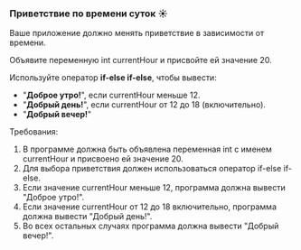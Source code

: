 
### Приветствие по времени суток ☀️

Ваше приложение должно менять приветствие в зависимости от времени.

Объявите переменную int currentHour и присвойте ей значение 20.

Используйте оператор **if-else if-else**, чтобы вывести:

* "**Доброе утро!**", если currentHour меньше 12.
* "**Добрый день!**", если currentHour от 12 до 18 (включительно).
* "**Добрый вечер!**" 

Требования:
1. В программе должна быть объявлена переменная int с именем currentHour и присвоено ей значение 20. 
2. Для выбора приветствия должен использоваться оператор if-else if-else. 
3. Если значение currentHour меньше 12, программа должна вывести "Доброе утро!". 
4. Если значение currentHour от 12 до 18 включительно, программа должна вывести "Добрый день!". 
5. Во всех остальных случаях программа должна вывести "Добрый вечер!".